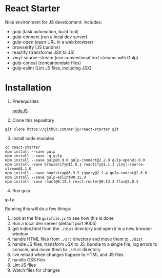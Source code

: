 # React Starter

Nice environment for JS development. Includes:

 - gulp (task automation, build tool)
 - gulp-connect (run a local dev server)
 - gulp-open (open URL in a web browser)
 - browserify (JS bundler)
 - reactify (transforms JSX to JS)
 - vinyl-source-stream (use conventional text streams with Gulp)
 - gulp-concat (concantendate files)
 - gulp-eslint (Lint JS files, including JSX)

# Installation

 1. Prerequisites
 
    [nodeJS](https://nodejs.org/en/download/)
 
 2. Clone this repository

``` 
git clone https://github.com/mr-jp/react-starter.git
```
 
 3. Install node modules
```
cd react-starter
npm install --save gulp
npm install --save -g gulp
npm install --save gulp@3.9.0 gulp-connect@2.2.0 gulp-open@1.0.0
npm install -save browserify@11.0.1 reactify@1.1.1 vinyl-source-stream@1.1.0
npm install --save bootstrap@3.3.5 jquery@2.1.4 gulp-concat@2.6.0
npm install --save gulp-eslint@0.15.0
npm install -save react@0.13.3 react-router@0.13.3 flux@2.0.3
```

 4. Run gulp
 
 ```
 gulp
 ```
 
 Running this will do a few things:
 
  1. look at the file `gulpfile.js` to see how this is done
  1. Run a local dev server (default port 9005)
  1. get index.html from the `./dist` directory and open it in a new browser window
  1. handle HTML files from `./src` directory and move them to `./dist`
  1. handle JS files, transform JSX to JS, bundle to a single file, log errors to console, and move them to `./dist` directory
  1. live reload when changes happen to HTML and JS files
  1. handle CSS files
  1. Lint JS files
  1. Watch files for changes
